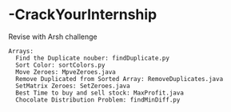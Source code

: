# -CrackYourInternship
Revise with Arsh challenge
```
Arrays:
  Find the Duplicate nouber: findDuplicate.py
  Sort Color: sortColors.py
  Move Zeroes: MpveZeroes.java
  Remove Duplicated from Sorted Array: RemoveDuplicates.java
  SetMatrix Zeroes: SetZeroes.java
  Best Time to buy and sell stock: MaxProfit.java
  Chocolate Distribution Problem: findMinDiff.py
```
